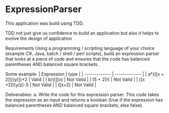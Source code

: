 # ExpressionParser
This application was build using TDD. 

TDD not just give us confidence to build an application but also it helps to evolve the design of application

Requirements
Using a programming / scripting language of your choice (example C#, Java, batch / shell / perl scripts), build an expression parser that looks at a piece of code and ensures that the code has balanced parentheses AND balanced square brackets.
 
Some example:
| Expression    | type          |
| ------------- | ------------- |
| a*(([x + 2])[(y)])+2  | Valid  |
| b/((][x)  | Not Valid  |
| (5 + 2))(  | Not Valid  |
| ([x +2]))y(z)-5  | Not Valid  |
| ([x+2)  | Not Valid  |

Deliverables:
a.     Write the code for this expression parser. This code takes the expression as an input and returns a boolean (true if the expression has balanced parentheses AND balanced square brackets, else false).
